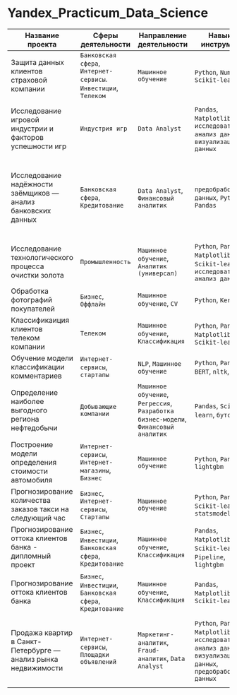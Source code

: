 # Yandex_Practicum_Data_Science
|Название проекта|Сферы деятельности|Направление деятельности|Навыки и инструменты|Задачи проекта|Ключевые слова проекта|
|----------------|------------------|------------------------|--------------------|--------------|----------------------|
|Защита данных клиентов страховой компании|`Банковская сфера`, `Интернет-сервисы`. `Инвестиции`, `Телеком`|`Машинное обучение`|`Python`, `NumPy`, `Scikit-learn`|Разработка модели анонимизации персональных данных|линейная алгебра, регрессия|
|Исследование игровой индустрии и факторов успешности игр|`Индустрия игр`|`Data Analyst`|`Pandas`, `Matplotlib`, `NumPy`, `исследовательский анализ данных`, `визуализация данных`|Проверка гипотез и выявление закономерностей, определяющих успешность игры|обработка даннхы, histogram, boxplot, scatterplor, корреляция Пирсона|
|Исследование надёжности заёмщиков — анализ банковских данных|`Банковская сфера`, `Кредитование`|`Data Analyst`, `Финансовый аналитик`|`предобработка данных`, `Python`, `Pandas`|На основе статистики о платёжеспособности клиентов исследовать влияет ли семейное положение и количество детей клиента на факт возврата кредита в срок|data analyst, аналитик данных, аналитик, финансовый аналитик, analyst|
|Исследование технологического процесса очистки золота|`Промышленность`|`Машинное обучение`, `Аналитик (универсал)`|`Python`, `Pandas`, `Matplotlib`, `NumPy`, `Scikit-learn`, `исследовательский анализ данных`|Спрогнозировать концентрацию золота при проведении процесса очистки золота|анализ данных, регрессия, кастомные метрики|
|Обработка фотографий покупателей|`Бизнес`, `Оффлайн`|`Машинное обучение`, `CV`|`Python`, `Keras`|Определение возраста по фотографии|обработка изображени, нейронные сети|
|Классификаиция клиентов телеком компании|`Телеком`|`Машинное обучение`, `Классификация`|`Python`, `Pandas`, `Matplotlib`, `Scikit-learn`|На основе данных предложить клиенту тариф.|классификация, подбор гиперпараметров, выбор модели МО|
|Обучение модели классификации комментариев|`Интернет-сервисы`, `стартапы`|`NLP`, `Машинное обучение`|`Python`, `Pandas`, `BERT`, `nltk`, `tf-idf`|Определение токсичности комментариев.|обработка естественного языка, NLP|
|Определение наиболее выгодного региона нефтедобычи|`Добывающие компании`|`Машинное обучение`, `Регрессия`, `Разработка бизнес-модели`, `Финансовый аналитик`|`Pandas`, `Scikit-learn`, `бутстреп`|На основе данных геологи разведки выбрать район добычи нефти|регрессия, разработка бизнес-модели, бутстреп|
|Построение модели определения стоимости автомобиля|`Интернет-сервисы`, `Интернет-магазины`, `Бизнес`|`Машинное обучение`|`Python`, `Pandas`, `lightgbm`|Разработка системы рекомендации стоимости автомобиля на основе его описания|градиентный бустинг, регрессия|
|Прогнозирование количества заказов такси на следующий час|`Бизнес`, `Интернет-сервисы`, `Стартапы`|`Машинное обучение`|`Python`, `Pandas`, `Scikit-learn`, `statsmodels`|Разработка системы предсказания объема заказа.|временные ряды, регрессия, предсказания|
|Прогнозирование оттока клиентов банка - дипломный проект|`Бизнес`, `Инвестиции`, `Банковская сфера`, `Кредитование`|`Машинное обучение`, `Классификация`|`Pandas`, `Matplotlib`, `Scikit-learn`, `Pipeline`, `lightgbm`|Построение модели, способной предсказать уход клиента|классификация, подбор гиперпараметров, выбор модели МО|
|Прогнозирование оттока клиентов банка|`Бизнес`, `Инвестиции`, `Банковская сфера`, `Кредитование`|`Машинное обучение`, `Классификация`|`Pandas`, `Matplotlib`, `Scikit-learn`|На основе данных из банка определить клиента, который может уйти|классификация, подбор гиперпараметров, выбор модели МО|
|Продажа квартир в Санкт-Петербурге — анализ рынка недвижимости|`Интернет-сервисы`, `Площадки объявлений`|`Маркетинг-аналитик`, `Fraud-аналитик`, `Data Analyst`|`Python`, `Pandas`, `Matplotlib`, `исследовательский анализ данных`, `визуализация данных`, `предобработка данных`|Используя данные сервиса Яндекс.Недвижимость, определить рыночную стоимость объектов недвижимости и типичные параметры квартир|обработка данных, histogram, boxplot, scattermatrix, категоризация, scatterplot,  фрод-мониторинг|
